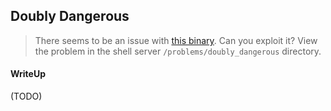 ## Doubly Dangerous

> There seems to be an issue with [this binary](./333703f2e8a16676fc6c023aa064bd982e2d6a87_doubly_dangerous). Can you exploit it? View the problem in the shell server `/problems/doubly_dangerous` directory.

#### WriteUp

(TODO)